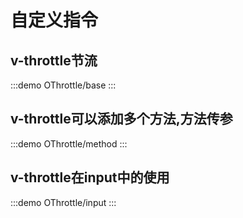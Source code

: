 # 自定义指令

## v-throttle节流

:::demo
OThrottle/base
:::

## v-throttle可以添加多个方法,方法传参

:::demo
OThrottle/method
:::

## v-throttle在input中的使用

:::demo
OThrottle/input
:::
